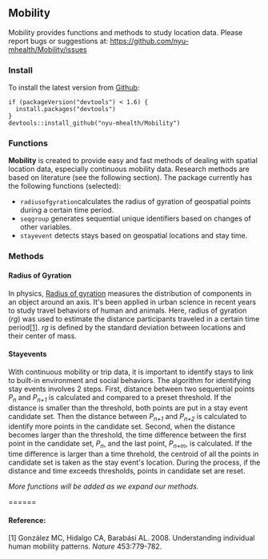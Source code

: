 ## Mobility

Mobility provides functions and methods to study location data. 
Please report bugs or suggestions at: https://github.com/nyu-mhealth/Mobility/issues

### Install

To install the latest version from [Github](https://github.com/nyu-mhealth/Mobility/tree/master): 
```
if (packageVersion("devtools") < 1.6) {
  install.packages("devtools")
}
devtools::install_github("nyu-mhealth/Mobility")
```

### Functions

**Mobility** is created to provide easy and fast methods of dealing with spatial location data, especially continuous mobility data. Research methods are based on literature (see the following section). The package currently has the following functions (selected): 

* `radiusofgyration`calculates the radius of gyration of geospatial points during a certain time period. 
* `seqgroup` generates sequential unique identifiers based on changes of other variables. 
* `stayevent` detects stays based on geospatial locations and stay time. 

### Methods

#### Radius of Gyration

In physics, [Radius of gyration](https://en.wikipedia.org/wiki/Radius_of_gyration) measures the distribution of components in an object around an axis. It's been applied in urban science in recent years to study travel behaviors of human and animals. Here, radius of gyration (*rg*) was used to estimate the distance participants traveled in a certain time period[[1]](https://github.com/nyu-mhealth/Mobility/blob/master/README.md#reference).  *rg* is defined by the standard deviation between locations and their center of mass. 

#### Stayevents

With continuous mobility or trip data, it is important to identify stays to link to built-in environment and social behaviors. The algorithm for identifying stay events involves 2 steps. First, distance between two sequential points *P<sub>n</sub>* and *P<sub>n+1</sub>* is calculated and compared to a preset threshold. If the distance is smaller than the threshold, both points are put in a stay event candidate set. Then the distance between *P<sub>n+1</sub>* and *P<sub>n+2</sub>* is calculated to identify more points in the candidate set. Second, when the distance becomes larger than the threshold, the time difference between the first point in the candidate set, *P<sub>n</sub>*, and the last point, *P<sub>n+m</sub>*, is calculated. If the time difference is larger than a time threhold, the centroid of all the points in candidate set is taken as the stay event's location. During the process, if the distance and time exceeds thresholds, points in candidate set are reset. 


*More functions will be added as we expand our methods.*

======
#### Reference: 

[1] González MC, Hidalgo CA, Barabási AL. 2008. Understanding individual human mobility patterns. *Nature* 453:779-782.
